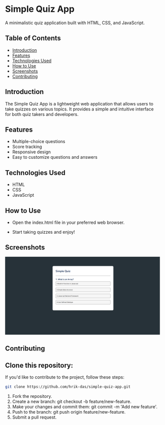 # Simple Quiz App
A minimalistic quiz application built with HTML, CSS, and JavaScript.

## Table of Contents
- [Introduction](#introduction)
- [Features](#features)
- [Technologies Used](#technologies-used)
- [How to Use](#how-to-use)
- [Screenshots](#screenshots)
- [Contributing](#contributing)

## Introduction
The Simple Quiz App is a lightweight web application that allows users to take quizzes on various topics. It provides a simple and intuitive interface for both quiz takers and developers.

## Features
- Multiple-choice questions
- Score tracking
- Responsive design
- Easy to customize questions and answers

## Technologies Used
- HTML
- CSS
- JavaScript

## How to Use
- Open the index.html file in your preferred web browser.

- Start taking quizzes and enjoy!

## Screenshots
<img src="https://github.com/hrik-das/quiz-app/blob/main/image.png?plain=1" alt="quiz"/>

## Contributing

## Clone this repository:
If you'd like to contribute to the project, follow these steps:
```bash
git clone https://github.com/hrik-das/simple-quiz-app.git
```
1. Fork the repository.
2. Create a new branch: git checkout -b feature/new-feature.
3. Make your changes and commit them: git commit -m 'Add new feature'.
4. Push to the branch: git push origin feature/new-feature.
5. Submit a pull request.

